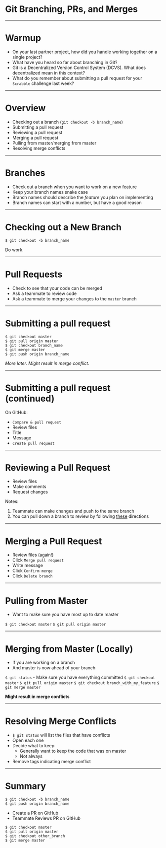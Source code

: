 # Git Branching, PRs, and Merges

---

# Warmup

* On your last partner project, how did you handle working together on a single project?
* What have you heard so far about branching in Git?
* Git is  a Decentralized Version Control System (DCVS). What does decentralized mean in this context?
* What do you remember about submitting a pull request for your `Scrabble` challenge last week?

---

# Overview

* Checking out a branch (`git checkout -b branch_name`)
* Submitting a pull request
* Reviewing a pull request
* Merging a pull request
* Pulling from master/merging from master
* Resolving merge conflicts

---

# Branches

* Check out a branch when you want to work on a new feature
* Keep your branch names snake case
* Branch names should describe the *feature* you plan on implementing
* Branch names can start with a number, but have a good reason

---

# Checking out a New Branch

`$ git checkout -b branch_name`

Do work.

---

# Pull Requests

* Check to see that your code can be merged
* Ask a teammate to review code
* Ask a teammate to merge your changes to the `master` branch

---

# Submitting a pull request

```
$ git checkout master
$ git pull origin master
$ git checkout branch_name
$ git merge master
$ git push origin branch_name
```

*More later. Might result in merge conflict.*

---

# Submitting a pull request (continued)

On GitHub:

* `Compare & pull request`
* Review files
* Title
* Message
* `Create pull request`

---

# Reviewing a Pull Request

* Review files
* Make comments
* Request changes

Notes:
1) Teammate can make changes and push to the same branch
2) You can pull down a branch to review by following [these](https://help.github.com/articles/checking-out-pull-requests-locally/) directions

---

# Merging a Pull Request

* Review files (again!)
* Click `Merge pull request`
* Write message
* Click `Confirm merge`
* Click `Delete branch`

---

# Pulling from Master

* Want to make sure you have most up to date master

`$ git checkout master`
`$ git pull origin master`

---

# Merging from Master (Locally)

* If you are working on a branch
* And master is now ahead of your branch

`$ git status` - Make sure you have everything committed
`$ git checkout master`
`$ git pull origin master`
`$ git checkout branch_with_my_feature`
`$ git merge master`

**Might result in merge conflicts**

---

# Resolving Merge Conflicts

* `$ git status` will list the files that have conflicts
* Open each one
* Decide what to keep
    * Generally want to keep the code that was on master
    * Not always
* Remove tags indicating merge conflict

---

# Summary

```
$ git checkout -b branch_name
$ git push origin branch_name
```

* Create a PR on GitHub
* Teammate Reviews PR on GitHub

```
$ git checkout master
$ git pull origin master
$ git checkout other_branch
$ git merge master
```

